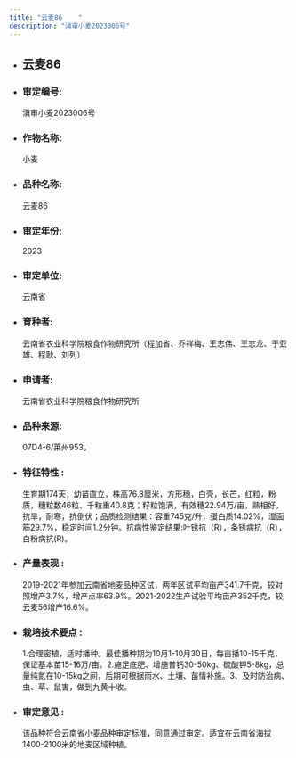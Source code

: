 ```yaml
---
title: "云麦86	"
description: "滇审小麦2023006号"
---
```

* ## 云麦86	
* ###  审定编号:  
   滇审小麦2023006号

*  ### 作物名称:  
   小麦

*   ###  品种名称: 
    云麦86	

*   ### 审定年份: 
    2023

*   ### 审定单位:  
    云南省

*   ### 育种者:  
    云南省农业科学院粮食作物研究所（程加省、乔祥梅、王志伟、王志龙、于亚雄、程耿、刘列）

*   ### 申请者:  
    云南省农业科学院粮食作物研究所

*   ### 品种来源:  
    07D4-6/莱州953。

*   ### 特征特性 : 
    生育期174天，幼苗直立，株高76.8厘米，方形穗，白壳，长芒，红粒，粉质，穗粒数46粒、千粒重40.8克；籽粒饱满，有效穗22.94万/亩，熟相好，抗旱，耐寒，抗倒伏；品质检测结果：容重745克/升，蛋白质14.02%，湿面筋29.7%，稳定时间1.2分钟。抗病性鉴定结果:叶锈抗（R），条锈病抗（R），白粉病抗(R)。

*   ### 产量表现 : 
    2019-2021年参加云南省地麦品种区试，两年区试平均亩产341.7千克，较对照增产3.7%，增产点率63.9%。2021-2022生产试验平均亩产352千克，较云麦56增产16.6%。

*   ### 栽培技术要点 : 
    1.合理密植，适时播种。最佳播种期为10月1-10月30日，每亩播10-15千克，保证基本苗15-16万/亩。2.施足底肥、增施普钙30-50kg、硫酸钾5-8kg，总量纯氮在10-15kg之间，后期可根据雨水、土壤、苗情补施。3、及时防治病、虫、草、鼠害，做到九黄十收。

*   ### 审定意见 : 
    该品种符合云南省小麦品种审定标准，同意通过审定。适宜在云南省海拔1400-2100米的地麦区域种植。
